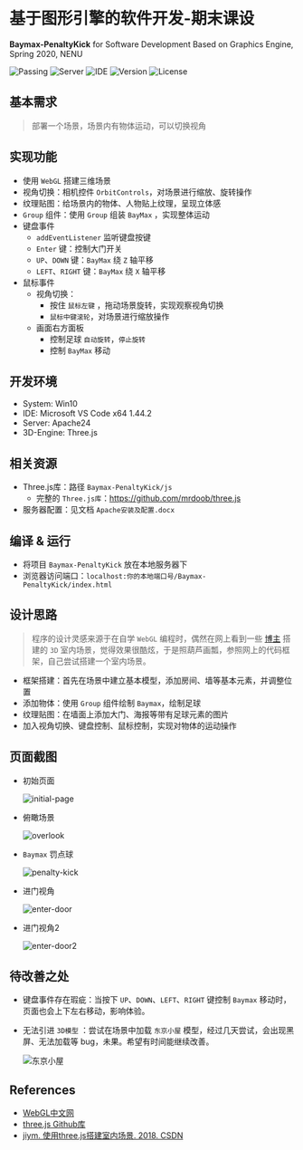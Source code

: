 # 基于图形引擎的软件开发-期末课设
**Baymax-PenaltyKick** for Software Development Based on Graphics Engine, Spring 2020, NENU 

![Passing](https://img.shields.io/badge/JavaScript-passing-red)
![Server](https://img.shields.io/badge/Server-Apache24-success)
![IDE](https://img.shields.io/badge/IDE-Microsoft%20VS%20Code%20x64-yellow)
![Version](https://img.shields.io/badge/version-v2.0-orange)
![License](https://img.shields.io/badge/License-Apache%202.0-blue)

## 基本需求
>部署一个场景，场景内有物体运动，可以切换视角

## 实现功能
- 使用 `WebGL` 搭建三维场景
- 视角切换：相机控件 `OrbitControls`，对场景进行缩放、旋转操作
- 纹理贴图：给场景内的物体、人物贴上纹理，呈现立体感
- `Group` 组件：使用 `Group` 组装 `BayMax` ，实现整体运动
- 键盘事件
    - `addEventListener` 监听键盘按键
    - `Enter` 键：控制大门开关
    - `UP`、`DOWN` 键：`BayMax` 绕 `Z` 轴平移
    - `LEFT`、`RIGHT` 键：`BayMax` 绕 `X` 轴平移
- 鼠标事件
    - 视角切换：
        - 按住 `鼠标左键` ，拖动场景旋转，实现观察视角切换
        - `鼠标中键滚轮`，对场景进行缩放操作
    - 画面右方面板
        - 控制足球 `自动旋转`，`停止旋转`
        - 控制 `BayMax` 移动

## 开发环境
* System: Win10
* IDE: Microsoft VS Code x64 1.44.2
* Server: Apache24
* 3D-Engine: Three.js

## 相关资源
- Three.js库：路径 `Baymax-PenaltyKick/js`
    - 完整的 `Three.js库`：https://github.com/mrdoob/three.js
- 服务器配置：见文档 `Apache安装及配置.docx`

## 编译 & 运行
- 将项目 `Baymax-PenaltyKick` 放在本地服务器下
- 浏览器访问端口：`localhost:你的本地端口号/Baymax-PenaltyKick/index.html`

## 设计思路
> 程序的设计灵感来源于在自学 `WebGL` 编程时，偶然在网上看到一些 [博主](https://blog.csdn.net/u014529917/article/details/82801737) 搭建的 `3D` 室内场景，觉得效果很酷炫，于是照葫芦画瓢，参照网上的代码框架，自己尝试搭建一个室内场景。
- 框架搭建：首先在场景中建立基本模型，添加房间、墙等基本元素，并调整位置
- 添加物体：使用 `Group` 组件绘制 `Baymax`，绘制足球
- 纹理贴图：在墙面上添加大门、海报等带有足球元素的图片
- 加入视角切换、键盘控制、鼠标控制，实现对物体的运动操作

## 页面截图
- 初始页面

    ![initial-page](https://cdn.jsdelivr.net/gh/leungll/ImgHosting/img/initial-page.jpg)
- 俯瞰场景

    ![overlook](https://cdn.jsdelivr.net/gh/leungll/ImgHosting/img/overlook.jpg)
- `Baymax` 罚点球

    ![penalty-kick](https://cdn.jsdelivr.net/gh/leungll/ImgHosting/img/penalty-kick.jpg)
- 进门视角

    ![enter-door](https://cdn.jsdelivr.net/gh/leungll/ImgHosting/img/enter-door.jpg)
- 进门视角2

    ![enter-door2](https://cdn.jsdelivr.net/gh/leungll/ImgHosting/img/enter-door2.jpg)

## 待改善之处
- 键盘事件存在瑕疵：当按下 `UP`、`DOWN`、`LEFT`、`RIGHT` 键控制 `Baymax` 移动时，页面也会上下左右移动，影响体验。
- 无法引进 `3D模型` ：尝试在场景中加载 `东京小屋` 模型，经过几天尝试，会出现黑屏、无法加载等 bug，未果。希望有时间能继续改善。

    ![东京小屋](https://cdn.jsdelivr.net/gh/leungll/ImgHosting/img/tokyo.jpg)

## References
- [WebGL中文网](http://www.hewebgl.com)
- [three.js Github库](https://github.com/mrdoob/three.js)
- [jiym. 使用three.js搭建室内场景. 2018. CSDN](https://blog.csdn.net/u014529917/article/details/82801737)
